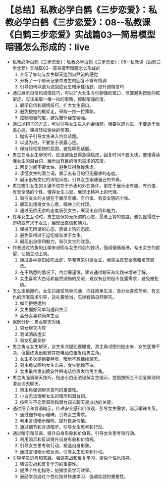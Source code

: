 # 【总结】私教必学白鹤《三步恋爱》：私教必学白鹤《三步恋爱》：08--私教课《白鹤三步恋爱》实战篇03—简易模型暗骚怎么形成的：live

-   私教必学白鹤《三步恋爱》：私教必学白鹤《三步恋爱》：08--私教课《白鹤三步恋爱》实战篇03—简易模型暗骚怎么形成的
    1.  介绍了如何与女生聊天达到自然流的感觉
    2.  分析了一个聊天记录中男生的回复不够有情调
    3.  引导如何以退为进回应女生暗示性话题，提升调情技巧
-   通过展示自信和调情技巧，可以扩大女生与你聊骚的窗口，但要避免按她的框架走，应该采取一推一拉的策略，控制暗骚的度。
    1.  展示自信和调情技巧，扩大女生窗口。
    2.  避免按她的框架走，采取一推一拉策略。
    3.  控制暗骚的度，避免被怀疑在聊骚。
-   通过抛钩子的方式，可以引导女生进入约会话题，但要以退为进，不要急于表露心迹，保持轻松愉快的氛围。
    1.  抛钩子引导女生进入约会话题。
    2.  以退为进，不要急于表露心迹。
    3.  保持轻松愉快的氛围，避免聊死话题。
-   男生在与女生聊天时，应该避免显得急躁焦虑，回复时间不要太快，要懂得读懂女生的潜台词，展示出有目的但无需求的态度。
    1.  回复时间不要太快，避免显得急躁焦虑。
    2.  读懂女生的潜台词，展示出有目的但无需求的态度。
    3.  展示出有文化的流氓风格，引导女生跟随自己的节奏。
-   男生吸引女生的关键不仅在于外表和外在条件，更在于展示出有趣、有价值、有安全感的个性，懂得女生心思，展现出精神上的代理。
    1.  吸引女生的关键在于展示有趣、有价值、有安全感的个性。
    2.  展现出懂得女生心思，精神上的代理。
    3.  通过无欲无求的态度吸引女生，展现出自信和魅力。
-   在与女生互动时，男生应保持无所谓的心态，愿者上钩的态度，避免显得过于迫切或有求于女生，展现出自信和魅力。
    1.  保持无所谓的心态，愿者上钩的态度。
    2.  避免显得过于迫切或有求于女生。
    3.  展现出自信和魅力，吸引女生的注意。
-   作者通过钓鱼的比喻来说明与女生约会的技巧，强调循循渐进，勾出女生的欲望，让她主动上钩。
    1.  通过各种诱饵如吃龙虾、早餐等来引诱女生，但需注意安全感和填充铺垫。
    2.  在不熟悉的情况下，约会需谨慎，建议通过聊天和实践来增进了解。
    3.  女生喜欢大白话和自然流畅的交流，建议有目的但不显露需求，避免被拒绝。
-   怎么拒绝邀约，女生只接受简单沟通，向往简单生活，高分女喜欢简单，有文化的流氓需求引导，送礼要恰当，忘掉套路自然聊天。
    1.  如何拒绝邀约
    2.  女生偏好简单沟通和生活
    3.  高分女喜欢简单生活
-   案例分析：男女聊天对话
    1.  男女聊天内容
    2.  测试酒店虚实
    3.  男女见面安排
-   男主角与女生聊天，女生多次提到要睡觉，男主角试图约她出来，女生犹豫不决，但最终发出晚安并把电话位置发给男主角。
    1.  女生多次提到要睡觉，暗示不想继续聊天。
    2.  男主角试图约女生出来，女生犹豫不决。
    3.  女生最终发出晚安并把电话位置发给男主角。
-   男主角强调聊天技巧，指出小白无法理解女生暗示，提倡按照三不恋爱原则和潜台词去聊天。
    1.  男主角强调聊天技巧的重要性。
    2.  小白无法理解女生的暗示和潜台词。
    3.  按照三不恋爱原则和潜台词去聊天是成功的关键。
-   通过细节和言语暗示，传递安全感和价值观，引导女生需求，暗示暧昧关系。
    1.  通过细节暗示暧昧，引导女生需求。
    2.  利用言语暗示暧昧，提升自身价值。
    3.  通过细节和言语暗示，引导女生思考和行动。
-   通过暗示和反讽，提升自身形象和价值观，引导女生思考和行动。
    1.  利用暗示和反讽提升自身形象和价值观。
    2.  引导女生思考和行动，塑造自身形象。
    3.  通过言语暗示和反讽，引导女生思考和行动。
-   引导学员思考和实践，强调实战和反复学习，提供个性化指导。
    1.  强调实战和反复学习的重要性。
    2.  提供个性化指导，加强学员学习效果。
    3.  鼓励学员通过个性化指导快速学习，强调实践的重要性。